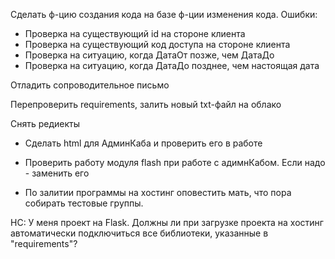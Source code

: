Сделать ф-цию создания кода на базе ф-ции изменения кода. Ошибки:
- Проверка на существующий id на стороне клиента
- Проверка на существующий код доступа на стороне клиента
- Проверка на ситуацию, когда ДатаОт позже, чем ДатаДо
- Проверка на ситуацию, когда ДатаДо позднее, чем настоящая дата


Отладить сопроводительное письмо

Перепроверить requirements, залить новый txt-файл на облако

Снять редиекты


- Сделать html для АдминКаба и проверить его в работе

- Проверить работу модуля flash при работе с адимнКабом. Если надо - заменить его







- По залитии программы на хостинг оповестить мать, что пора собирать тестовые группы.



НС: У меня проект на Flask. Должны ли при загрузке проекта на хостинг автоматически подключиться все библиотеки, указанные в "requirements"?
